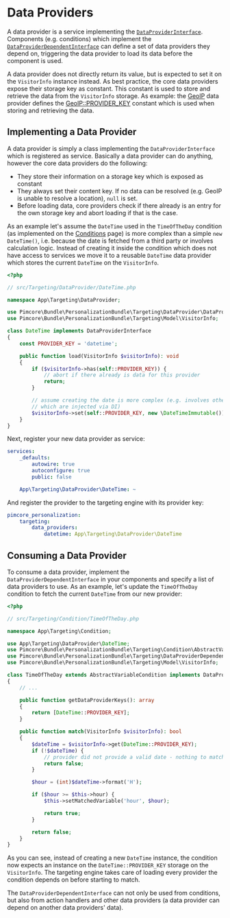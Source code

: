 # Data Providers

A data provider is a service implementing the [`DataProviderInterface`](https://github.com/pimcore/personalization-bundle/blob/main/src/Targeting/DataProvider/DataProviderInterface.php).
Components (e.g. conditions) which implement the [`DataProviderDependentInterface`](https://github.com/pimcore/personalization-bundle/blob/main/src/Targeting/DataProviderDependentInterface.php)
can define a set of data providers they depend on, triggering the data provider to load its data before the component
is used.

A data provider does not directly return its value, but is expected to set it on the `VisitorInfo` instance instead. As
best practice, the core data providers expose their storage key as constant. This constant is used to store and retrieve
the data from the `VisitorInfo` storage. As example: the [GeoIP](https://github.com/pimcore/personalization-bundle/blob/main/src/Targeting/DataProvider/GeoIp.php)
data provider defines the [GeoIP::PROVIDER_KEY](https://github.com/pimcore/personalization-bundle/blob/main/src/Targeting/DataProvider/GeoIp.php#L28)
constant which is used when storing and retrieving the data.

## Implementing a Data Provider

A data provider is simply a class implementing the `DataProviderInterface` which is registered as service. Basically a
data provider can do anything, however the core data providers do the following:

* They store their information on a storage key which is exposed as constant
* They always set their content key. If no data can be resolved (e.g. GeoIP is unable to resolve a location), `null` is set.
* Before loading data, core providers check if there already is an entry for the own storage key and abort loading if that
 is the case.

As an example let's assume the `DateTime` used in the `TimeOfTheDay` condition (as implemented on the [Conditions](./03_Conditions.md)
page) is more complex than a simple `new DateTime()`, i.e. because the date is fetched from a third party or involves
calculation logic. Instead of creating it inside the condition which does not have access to services we move it to a
reusable `DateTime` data provider which stores the current `DateTime` on the `VisitorInfo`.

```php
<?php

// src/Targeting/DataProvider/DateTime.php

namespace App\Targeting\DataProvider;

use Pimcore\Bundle\PersonalizationBundle\Targeting\DataProvider\DataProviderInterface;
use Pimcore\Bundle\PersonalizationBundle\Targeting\Model\VisitorInfo;

class DateTime implements DataProviderInterface
{
    const PROVIDER_KEY = 'datetime';

    public function load(VisitorInfo $visitorInfo): void
    {
        if ($visitorInfo->has(self::PROVIDER_KEY)) {
            // abort if there already is data for this provider 
            return;
        }

        // assume creating the date is more complex (e.g. involves other services
        // which are injected via DI)
        $visitorInfo->set(self::PROVIDER_KEY, new \DateTimeImmutable());
    }
}
```

Next, register your new data provider as service:

```yaml
services:
    _defaults:
        autowire: true
        autoconfigure: true
        public: false

    App\Targeting\DataProvider\DateTime: ~
```

And register the provider to the targeting engine with its provider key:

```yaml
pimcore_personalization:
    targeting:
        data_providers:
            datetime: App\Targeting\DataProvider\DateTime
```


## Consuming a Data Provider

To consume a data provider, implement the `DataProviderDependentInterface` in your components and specify a list of data
providers to use. As an example, let's update the `TimeOfTheDay` condition to fetch the current `DateTime` from our new
provider:

```php
<?php

// src/Targeting/Condition/TimeOfTheDay.php

namespace App\Targeting\Condition;

use App\Targeting\DataProvider\DateTime;
use Pimcore\Bundle\PersonalizationBundle\Targeting\Condition\AbstractVariableCondition;
use Pimcore\Bundle\PersonalizationBundle\Targeting\DataProviderDependentInterface;
use Pimcore\Bundle\PersonalizationBundle\Targeting\Model\VisitorInfo;

class TimeOfTheDay extends AbstractVariableCondition implements DataProviderDependentInterface
{
    // ...

    public function getDataProviderKeys(): array
    {
        return [DateTime::PROVIDER_KEY];
    }

    public function match(VisitorInfo $visitorInfo): bool
    {
        $dateTime = $visitorInfo->get(DateTime::PROVIDER_KEY);
        if (!$dateTime) {
            // provider did not provide a valid date - nothing to match against
            return false;
        }

        $hour = (int)$dateTime->format('H');

        if ($hour >= $this->hour) {
            $this->setMatchedVariable('hour', $hour);

            return true;
        }

        return false;
    }
}
```

As you can see, instead of creating a new `DateTime` instance, the condition now expects an instance on the `DateTime::PROVIDER_KEY`
storage on the `VisitorInfo`. The targeting engine takes care of loading every provider the condition depends on before
starting to match. 

The `DataProviderDependentInterface` can not only be used from conditions, but also from action handlers and other 
data providers (a data provider can depend on another data providers' data).
